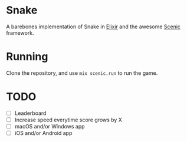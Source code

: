 # Snake

A barebones implementation of Snake in [Elixir](https://elixir-lang.org/) and the awesome [Scenic](https://github.com/boydm/scenic) framework.

# Running

Clone the repository, and use `mix scenic.run` to run the game.

# TODO

- [ ] Leaderboard
- [ ] Increase speed everytime score grows by X
- [ ] macOS and/or Windows app
- [ ] iOS and/or Android app
